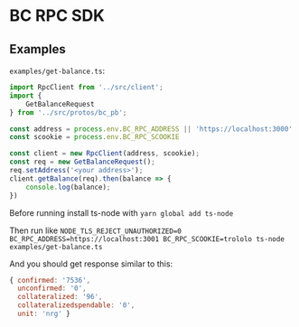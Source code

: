 # BC RPC SDK

## Examples

`examples/get-balance.ts`:

```typescript
import RpcClient from '../src/client';
import {
    GetBalanceRequest
} from '../src/protos/bc_pb';

const address = process.env.BC_RPC_ADDRESS || 'https://localhost:3000'
const scookie = process.env.BC_RPC_SCOOKIE

const client = new RpcClient(address, scookie);
const req = new GetBalanceRequest();
req.setAddress('<your address>');
client.getBalance(req).then(balance => {
    console.log(balance);
})
```

Before running install ts-node with `yarn global add ts-node`

Then run like `NODE_TLS_REJECT_UNAUTHORIZED=0 BC_RPC_ADDRESS=https://localhost:3001 BC_RPC_SCOOKIE=trololo ts-node examples/get-balance.ts`

And you should get response similar to this:

```js
{ confirmed: '7536',
  unconfirmed: '0',
  collateralized: '96',
  collateralizedspendable: '0',
  unit: 'nrg' }
```
